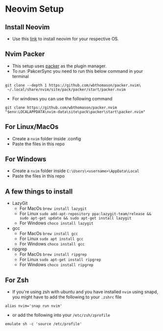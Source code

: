 # Neovim Setup

## Install Neovim
- Use this [link](https://github.com/neovim/neovim/wiki/Installing-Neovim) to install neovim for your respective OS.

## Nvim Packer
- This setup uses [packer](https://github.com/wbthomason/packer.nvim) as the plugin manager.
- To run :PakcerSync you need to run this below command in your terminal
```
git clone --depth 1 https://github.com/wbthomason/packer.nvim\
 ~/.local/share/nvim/site/pack/packer/start/packer.nvim
```
- For windows you can use the following command
```
git clone https://github.com/wbthomason/packer.nvim "$env:LOCALAPPDATA\nvim-data\site\pack\packer\start\packer.nvim"
```

## For Linux/MacOs
- Create a `nvim` folder inside .config
- Paste the files in this repo

## For Windows
- Create a `nvim` folder inside `C:\Users\<username>\AppData\Local`
- Paste the files in this repo

## A few things to install
- LazyGit
   - For MacOs `brew install lazygit`
   - For Linux `sudo add-apt-repository ppa:lazygit-team/release && sudo apt-get update && sudo apt-get install lazygit`
   - For Windows `choco install lazygit`
- gcc 
   - For MacOs `brew install gcc`
   - For Linux `sudo apt install gcc`
   - For Windows `choco install gcc`
- ripgrep
    - For MacOs `brew install ripgrep`
    - For Linux `sudo apt-get install ripgrep`
    - For Windows `choco install ripgrep`
## For Zsh
- If you're using zsh with ubuntu and you have installed `nvim` using snapd, you might have to add the following to your `.zshrc` file
```
alias nvim='snap run nvim'
```
- or add the following into your `/etc/zsh/zprofile`
```
emulate sh -c 'source /etc/profile'
```
